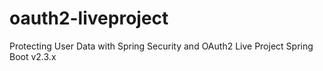 # oauth2-liveproject
Protecting User Data with Spring Security and OAuth2 Live Project
Spring Boot v2.3.x 
